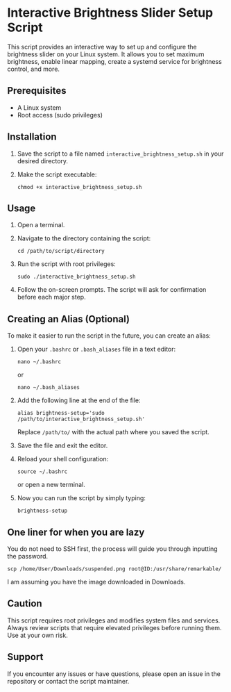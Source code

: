 # Interactive Brightness Slider Setup Script

This script provides an interactive way to set up and configure the brightness slider on your Linux system. It allows you to set maximum brightness, enable linear mapping, create a systemd service for brightness control, and more.

## Prerequisites

- A Linux system
- Root access (sudo privileges)

## Installation

1. Save the script to a file named `interactive_brightness_setup.sh` in your desired directory.

2. Make the script executable:
   ```
   chmod +x interactive_brightness_setup.sh
   ```

## Usage

1. Open a terminal.

2. Navigate to the directory containing the script:

   ```
   cd /path/to/script/directory
   ```

3. Run the script with root privileges:

   ```
   sudo ./interactive_brightness_setup.sh
   ```

4. Follow the on-screen prompts. The script will ask for confirmation before each major step.

## Creating an Alias (Optional)

To make it easier to run the script in the future, you can create an alias:

1. Open your `.bashrc` or `.bash_aliases` file in a text editor:

   ```
   nano ~/.bashrc
   ```

   or

   ```
   nano ~/.bash_aliases
   ```

2. Add the following line at the end of the file:

   ```
   alias brightness-setup='sudo /path/to/interactive_brightness_setup.sh'
   ```

   Replace `/path/to/` with the actual path where you saved the script.

3. Save the file and exit the editor.

4. Reload your shell configuration:

   ```
   source ~/.bashrc
   ```

   or open a new terminal.

5. Now you can run the script by simply typing:
   ```
   brightness-setup
   ```

## One liner for when you are lazy

You do not need to SSH first, the process will guide you through inputting the password.

```
scp /home/User/Downloads/suspended.png root@ID:/usr/share/remarkable/
```

I am assuming you have the image downloaded in Downloads.

## Caution

This script requires root privileges and modifies system files and services. Always review scripts that require elevated privileges before running them. Use at your own risk.

## Support

If you encounter any issues or have questions, please open an issue in the repository or contact the script maintainer.
